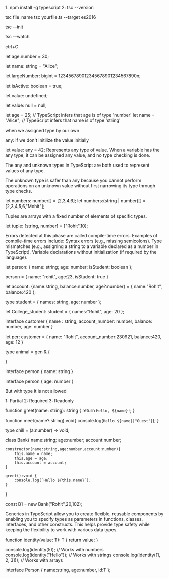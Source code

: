 <!-- Age example: 30 == Thirty -->
<!-- Number calculation result -->
<!-- Accessing property of an object -->


<!-- First we need to install Typescript compiler -->
1: npm install -g typescript
2: tsc --version

<!-- How to run TS file -->
tsc file_name
tsc yourfile.ts --target es2016

<!-- Intialize config file -->
tsc --init

<!-- run tsc -->

<!-- Every JS file will be valid TS -->
<!-- If there is an error in TS, still it will compile it and convert it into JS file -->
<!-- It will be on the user how to tackle it -->


<!-- watch mode -->
tsc --watch

<!-- How to quit it -->
ctrl+C


<!-- How to deal with number -->
let age:number = 30;

<!-- How to deal with string -->
let name: string = "Alice";

<!-- How to deal with bigint -->
let largeNumber: bigint = 123456789012345678901234567890n;

<!-- How to deal with boolean -->
let isActive: boolean = true;

<!-- How to deal with undefined -->
let value: undefined;

<!-- How to deal with null -->
let value: null = null;


<!-- Type Inference in TypeScript refers to the ability of the TypeScript compiler to automatically determine the type of a variable based on the value assigned to it. This means that even if you don't explicitly specify a type, TypeScript can infer the most appropriate type and apply it. -->

let age = 25;  // TypeScript infers that age is of type 'number'
let name = "Alice";  // TypeScript infers that name is of type 'string'


<!--  Explicit Type Annotations -->
when we assigned type by our own

<!-- Limitations of Type Inference -->
any: if we don't initilize the value initially

<!-- any -->
let value: any = 42;
Represents any type of value. When a variable has the any type, it can be assigned any value, and no type checking is done.


<!-- unknown -->
The any and unknown types in TypeScript are both used to represent values of any type.

The unknown type is safer than any because you cannot perform operations on an unknown value without first narrowing its type through type checks.


<!-- Non Primitive Data type -->

<!-- 1: Array -->
let numbers: number[] = [2,3,4,6];
let numbers:(string | number)[] = [2,3,4,5,6,"Mohit"];

<!-- 2: Tuples -->
Tuples are arrays with a fixed number of elements of specific types.

let tuple: [string, number] = ["Rohit",10];




<!--  Compile-time refers to the phase when the source code is translated into machine code or an intermediate format (e.g., bytecode). This is done by a compiler. -->


Errors detected at this phase are called compile-time errors.
Examples of compile-time errors include:
Syntax errors (e.g., missing semicolons).
Type mismatches (e.g., assigning a string to a variable declared as a number in TypeScript).
Variable declarations without initialization (if required by the language).



<!-- Runtime refers to the phase when the program is executed after it has been compiled (or interpreted). -->

<!-- Errors detected during this phase are called runtime errors.
Examples of runtime errors include:
Dividing by zero.
Accessing undefined variables or null references.
Running out of memory.
Examples of Runtime Activities:

Executing code instructions.
Handling user inputs.
Interacting with APIs or databases -->




<!--  Objects -->

let person: { name: string; age: number; isStudent: boolean };

person = {
    name: "rohit",
    age:23,
    isStudent: true
}


<!-- Inline -->
let account: {name:string, balance:number, age?:number} = {
    name:"Rohit",
    balance:420
};

<!-- Using Type Alises -->

type student = {
   names: string,
   age: number
};

let College_student: student = {
    names:"Rohit",
    age: 20
};


<!-- using interface -->


interface customer {
    name : string,
    account_number: number,
    balance: number,
    age: number 
}

let per: customer = {
    name: "Rohit",
    account_number:230921,
    balance:420,
    age: 12
}

<!-- extend with interface -->

<!-- type uses intersections (&) to combine multiple types. -->

type animal = gen & {

}


<!--  Declaration Merging -->
interface person {
    name: string
}

interface person {
    age: number
}

<!-- Above syntax is allowed -->

But with type it is not allowed

<!-- ? optional keyword
 -->


<!-- Nested Objects -->


<!-- Utility Types for Objects -->
1: Partial<Person>
2: Required<Person>
3: Readonly<Person>

<!-- Array of Objects -->


<!-- Function in JS -->


function greet(name: string): string {
    return `Hello, ${name}!`;
}

<!-- Optional Parameters ?-->
function meet(name?:string):void{
    console.log(`Hello ${name||"Guest"}`);
}

<!-- Default parameter -->

<!-- Arrow function: Multiply -->

<!-- Rest Parameter -->

<!-- CallBack Function -->

type chill = (a:number) => void;


<!-- classes in TS -->
class Bank{
    name:string;
    age:number;
    account:number;

    constructor(name:string,age:number,account:number){
        this.name = name;
        this.age = age;
        this.account = account;
    }

    greet():void {
        console.log(`Hello ${this.name}`);
    }
}

const B1 = new Bank("Rohit",20,102);




<!-- public: Default; accessible everywhere.
private: Accessible only within the class.
protected: Accessible within the class and its subclasses. -->

<!-- Inheritance -->

<!-- super keyword is used to call the constructor of parent -->
<!-- super.mehtod() is used to call parent class method also from child class -->



<!-- Generics -->
Generics in TypeScript allow you to create flexible, reusable components by enabling you to specify types as parameters in functions, classes, interfaces, and other constructs. This helps provide type safety while keeping the flexibility to work with various data types.


function identity<T>(value: T): T {
  return value;
}

console.log(identity(5));           // Works with numbers
console.log(identity("Hello"));     // Works with strings
console.log(identity([1, 2, 3]));   // Works with arrays



<!-- Generic Interfaces -->

interface Person<T> {
    name:string,
    age:number,
    id:T
};

<!-- You can use multiple generics also -->




